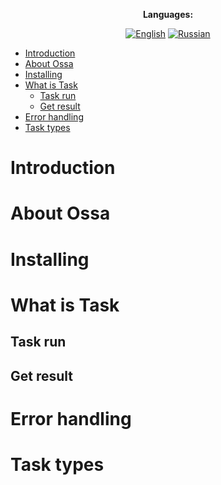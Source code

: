 </div>

<div align="center">

**Languages:**
  
[![English](https://img.shields.io/badge/Language-English-blue?style=?style=flat-square)](README.md)
[![Russian](https://img.shields.io/badge/Language-Russian-blue?style=?style=flat-square)](README.ru.md)

</div>

- [Introduction](#introduction)
- [About Ossa](#about-ossa)
- [Installing](#installing)
- [What is Task](#what-is-task)
  - [Task run](#task-run)
  - [Get result](#get-result)
- [Error handling](#error-handling)
- [Task types](#task-types)

# Introduction

# About Ossa

# Installing

# What is Task

## Task run

## Get result

# Error handling

# Task types
